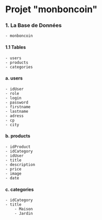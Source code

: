 # Projet "monboncoin"

### 1. La Base de Données
    - monboncoin

#### 1.1 Tables
    - users
    - products
    - categories

#### a. users
    - idUser
    - role
    - login
    - password
    - firstname
    - lastname
    - adress
    - cp
    - city
#### b. products
    - idProduct
    - idCategory
    - idUser
    - title
    - description
    - price
    - image
    - date

#### c. categories
    - idCategory
    - title
        - Maison
        - Jardin